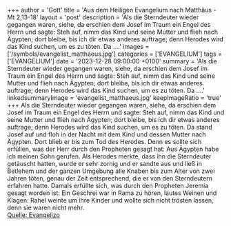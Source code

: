 +++
author = 'Gott'
title = 'Aus dem Heiligen Evangelium nach Matthäus - Mt 2,13-18'
layout = 'post'
description = 'Als die Sterndeuter wieder gegangen waren, siehe, da erschien dem Josef im Traum ein Engel des Herrn und sagte: Steh auf, nimm das Kind und seine Mutter und flieh nach Ägypten; dort bleibe, bis ich dir etwas anderes auftrage; denn Herodes wird das Kind suchen, um es zu töten. Da ....'
images = ['/symbols/evangelist_matthaeus.jpg']
categories = ['EVANGELIUM']
tags = ['EVANGELIUM']
date = '2023-12-28 09:00:00 +0100'
summary = 'Als die Sterndeuter wieder gegangen waren, siehe, da erschien dem Josef im Traum ein Engel des Herrn und sagte: Steh auf, nimm das Kind und seine Mutter und flieh nach Ägypten; dort bleibe, bis ich dir etwas anderes auftrage; denn Herodes wird das Kind suchen, um es zu töten. Da ....'
linkedsummaryImage = 'evangelist_matthaeus.jpg'
keepImageRatio = 'true'
+++
Als die Sterndeuter wieder gegangen waren, siehe, da erschien dem Josef im Traum ein Engel des Herrn und sagte: Steh auf, nimm das Kind und seine Mutter und flieh nach Ägypten; dort bleibe, bis ich dir etwas anderes auftrage; denn Herodes wird das Kind suchen, um es zu töten.
Da stand Josef auf und floh in der Nacht mit dem Kind und dessen Mutter nach Ägypten.<!--more-->
Dort blieb er bis zum Tod des Herodes. Denn es sollte sich erfüllen, was der Herr durch den Propheten gesagt hat: Aus Ägypten habe ich meinen Sohn gerufen.
Als Herodes merkte, dass ihn die Sterndeuter getäuscht hatten, wurde er sehr zornig und er sandte aus und ließ in Betlehem und der ganzen Umgebung alle Knaben bis zum Alter von zwei Jahren töten, genau der Zeit entsprechend, die er von den Sterndeutern erfahren hatte.
Damals erfüllte sich, was durch den Propheten Jeremia gesagt worden ist:
Ein Geschrei war in Rama zu hören, lautes Weinen und Klagen: Rahel weinte um ihre Kinder und wollte sich nicht trösten lassen, denn sie waren nicht mehr.<br> [Quelle: Evangelizo](https://evangeliumtagfuertag.org/DE/gospel)